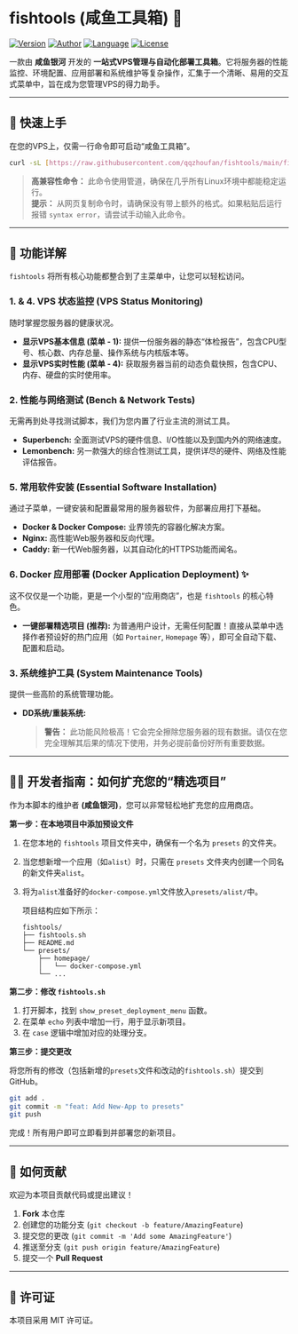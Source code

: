 # fishtools (咸鱼工具箱) 🧰

[![Version](https://img.shields.io/badge/version-v2.6-blue.svg)](https://github.com/qqzhoufan/fishtools)
[![Author](https://img.shields.io/badge/author-咸鱼银河-orange.svg)](https://github.com/qqzhoufan)
[![Language](https://img.shields.io/badge/language-Bash-brightgreen.svg)](https://www.gnu.org/software/bash/)
[![License](https://img.shields.io/badge/license-MIT-blue.svg)](https://opensource.org/licenses/MIT)

一款由 **咸鱼银河** 开发的 **一站式VPS管理与自动化部署工具箱**。它将服务器的性能监控、环境配置、应用部署和系统维护等复杂操作，汇集于一个清晰、易用的交互式菜单中，旨在成为您管理VPS的得力助手。

---

## 📖 快速上手

在您的VPS上，仅需一行命令即可启动“咸鱼工具箱”。

```bash
curl -sL [https://raw.githubusercontent.com/qqzhoufan/fishtools/main/fishtools.sh](https://raw.githubusercontent.com/qqzhoufan/fishtools/main/fishtools.sh) | bash
```
> **高兼容性命令：** 此命令使用管道，确保在几乎所有Linux环境中都能稳定运行。  
> **提示：** 从网页复制命令时，请确保没有带上额外的格式。如果粘贴后运行报错 `syntax error`，请尝试手动输入此命令。

---

## 🚀 功能详解

`fishtools` 将所有核心功能都整合到了主菜单中，让您可以轻松访问。

### 1. & 4. VPS 状态监控 (VPS Status Monitoring)

随时掌握您服务器的健康状况。

* **显示VPS基本信息 (菜单 - 1):** 提供一份服务器的静态“体检报告”，包含CPU型号、核心数、内存总量、操作系统与内核版本等。
* **显示VPS实时性能 (菜单 - 4):** 获取服务器当前的动态负载快照，包含CPU、内存、硬盘的实时使用率。

### 2. 性能与网络测试 (Bench & Network Tests)

无需再到处寻找测试脚本，我们为您内置了行业主流的测试工具。

* **Superbench:** 全面测试VPS的硬件信息、I/O性能以及到国内外的网络速度。
* **Lemonbench:** 另一款强大的综合性测试工具，提供详尽的硬件、网络及性能评估报告。

### 5. 常用软件安装 (Essential Software Installation)

通过子菜单，一键安装和配置最常用的服务器软件，为部署应用打下基础。

* **Docker & Docker Compose:** 业界领先的容器化解决方案。
* **Nginx:** 高性能Web服务器和反向代理。
* **Caddy:** 新一代Web服务器，以其自动化的HTTPS功能而闻名。

### 6. Docker 应用部署 (Docker Application Deployment) ✨

这不仅仅是一个功能，更是一个小型的“应用商店”，也是 `fishtools` 的核心特色。

* **一键部署精选项目 (推荐):** 为普通用户设计，无需任何配置！直接从菜单中选择作者预设好的热门应用（如 `Portainer`, `Homepage` 等），即可全自动下载、配置和启动。

### 3. 系统维护工具 (System Maintenance Tools)

提供一些高阶的系统管理功能。

* **DD系统/重装系统:**
  > **警告：** 此功能风险极高！它会完全擦除您服务器的现有数据。请仅在您完全理解其后果的情况下使用，并务必提前备份好所有重要数据。

---

## 🧑‍💻 开发者指南：如何扩充您的“精选项目”

作为本脚本的维护者 **(咸鱼银河)**，您可以非常轻松地扩充您的应用商店。

**第一步：在本地项目中添加预设文件**

1.  在您本地的 `fishtools` 项目文件夹中，确保有一个名为 `presets` 的文件夹。
2.  当您想新增一个应用（如`alist`）时，只需在 `presets` 文件夹内创建一个同名的新文件夹`alist`。
3.  将为`alist`准备好的`docker-compose.yml`文件放入`presets/alist/`中。

    项目结构应如下所示：
    ```
    fishtools/
    ├── fishtools.sh
    ├── README.md
    └── presets/
        ├── homepage/
        │   └── docker-compose.yml
        └── ...
    ```

**第二步：修改 `fishtools.sh`**

1.  打开脚本，找到 `show_preset_deployment_menu` 函数。
2.  在菜单 `echo` 列表中增加一行，用于显示新项目。
3.  在 `case` 逻辑中增加对应的处理分支。

**第三步：提交更改**

将您所有的修改（包括新增的`presets`文件和改动的`fishtools.sh`）提交到GitHub。
```bash
git add .
git commit -m "feat: Add New-App to presets"
git push
```
完成！所有用户即可立即看到并部署您的新项目。

---

## 🤝 如何贡献

欢迎为本项目贡献代码或提出建议！

1.  **Fork** 本仓库
2.  创建您的功能分支 (`git checkout -b feature/AmazingFeature`)
3.  提交您的更改 (`git commit -m 'Add some AmazingFeature'`)
4.  推送至分支 (`git push origin feature/AmazingFeature`)
5.  提交一个 **Pull Request**

---

## 📄 许可证

本项目采用 MIT 许可证。